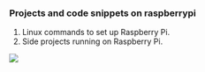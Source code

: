 ### Projects and code snippets on raspberrypi

1. Linux commands to set up Raspberry Pi.
2. Side projects running on Raspberry Pi.

<img src="http://renjie.rocks/home/ismg.php">

